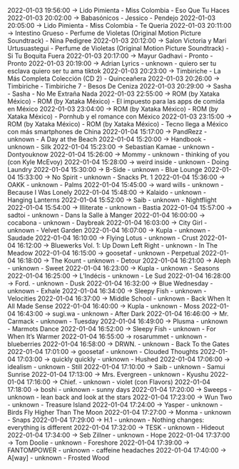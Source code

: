 2022-01-03 19:56:00 -> Lido Pimienta - Miss Colombia - Eso Que Tu Haces
2022-01-03 20:02:00 -> Babasónicos - Jessico - Pendejo
2022-01-03 20:05:00 -> Lido Pimienta - Miss Colombia - Te Queria
2022-01-03 20:11:00 -> Intestino Grueso - Perfume de Violetas (Original Motion Picture Soundtrack) - Nina Pedigree
2022-01-03 20:12:00 -> Salon Victoria y Mari Urtusuastegui - Perfume de Violetas (Original Motion Picture Soundtrack) - Si Tu Boquita Fuera
2022-01-03 20:17:00 -> Mayur Gadhavi - Pronto - Pronto
2022-01-03 20:19:00 -> Adrian Lyrics - unknown - quiero ser tu esclava quiero ser tu ama tiktok
2022-01-03 20:23:00 -> Timbiriche - La Más Completa Colección (CD 2) - Quinceañera
2022-01-03 20:26:00 -> Timbiriche - Timbiriche 7 - Besos De Ceniza
2022-01-03 20:29:00 -> Sasha - Sasha - No Me Extraña Nada
2022-01-03 22:55:00 -> ROM (by Xataka México) - ROM (by Xataka México) - El impuesto para las apps de comida en México
2022-01-03 23:04:00 -> ROM (by Xataka México) - ROM (by Xataka México) - Pornhub y el romance con México
2022-01-03 23:15:00 -> ROM (by Xataka México) - ROM (by Xataka México) - Tecno llega a México con más smartphones de China
2022-01-04 15:17:00 -> PandRezz - unknown - A Day at the Beach
2022-01-04 15:20:00 -> Handbook - unknown - Silk
2022-01-04 15:23:00 -> Sebastian Kamae - unknown - Dontyouknow
2022-01-04 15:26:00 -> Mommy - unknown - thinking of you (con Kyle McEvoy)
2022-01-04 15:28:00 -> weird inside - unknown - Doing Laundry
2022-01-04 15:30:00 -> B-Side - unknown - Blue Lounge
2022-01-04 15:33:00 -> No Spirit - unknown - Snacks Pt. 1
2022-01-04 15:36:00 -> OAKK - unknown - Palms
2022-01-04 15:45:00 -> ward wills - unknown - Because I Was Lonely
2022-01-04 15:48:00 -> Kalaido - unknown - Hanging Lanterns
2022-01-04 15:52:00 -> Saib - unknown - Nightflight
2022-01-04 15:54:00 -> Illiterate - unknown - Bastia
2022-01-04 15:57:00 -> sadtoi - unknown - Dans la Salle à Manger
2022-01-04 16:00:00 -> cocabona - unknown - Daybreak
2022-01-04 16:03:00 -> City Girl - unknown - Velvet Garden
2022-01-04 16:07:00 -> Kupla - unknown - Saudade
2022-01-04 16:10:00 -> Flying Lotus - unknown - Crust
2022-01-04 16:12:00 -> Bluewerks Vol. 1: Up Down Left Right - unknown - In The Meadow
2022-01-04 16:15:00 -> goosetaf - unknown - Perpetual
2022-01-04 16:18:00 -> The Kount - unknown - Detour
2022-01-04 16:21:00 -> Aleph - unknown - Sweet
2022-01-04 16:23:00 -> Kupla - unknown - Seasons
2022-01-04 16:25:00 -> L’Indécis - unknown - Le Sud
2022-01-04 16:28:00 -> Ford. - unknown - Dusk
2022-01-04 16:32:00 -> Blue Wednesday - unknown - Exhale
2022-01-04 16:34:00 -> Sleepy Fish - unknown - Velocities
2022-01-04 16:37:00 -> Middle School - unknown - Back When It All Made Sense
2022-01-04 16:40:00 -> Kupla - unknown - Moss
2022-01-04 16:43:00 -> sugi.wa - unknown - After Dark
2022-01-04 16:46:00 -> Mr. Carmack - unknown - Tuesday
2022-01-04 16:49:00 -> Plusma - unknown - Marmots Dance
2022-01-04 16:52:00 -> Sleepy Fish - unknown - For When It’s Warmer
2022-01-04 16:55:00 -> rosarummet - unknown - blueberries
2022-01-04 16:58:00 -> DRWN. - unknown - Back To the Gates
2022-01-04 17:01:00 -> goosetaf - unknown - Clouded Thoughts
2022-01-04 17:03:00 -> quickly quickly - unknown - Hushed
2022-01-04 17:06:00 -> idealism - unknown - Still
2022-01-04 17:10:00 -> Saib - unknown - Samui Sunrise
2022-01-04 17:13:00 -> Mrs. Evergreen - unknown - Kyushu
2022-01-04 17:16:00 -> Chief. - unknown - violet (con Flavors)
2022-01-04 17:18:00 -> boshi - unknown - sunny days
2022-01-04 17:20:00 -> Sweeps - unknown - lean back and look at the stars
2022-01-04 17:23:00 -> Wun Two - unknown - Treasure Island
2022-01-04 17:24:00 -> Yasper - unknown - Birds Fly Higher Than The Moon
2022-01-04 17:27:00 -> Monma - unknown - Snaps
2022-01-04 17:29:00 -> H.1 - unknown - Nothing changes: everything is different
2022-01-04 17:32:00 -> TESK - unknown - Hideout
2022-01-04 17:34:00 -> Seb Zillner - unknown - Hope
2022-01-04 17:37:00 -> Tom Doolie - unknown - Foreshore
2022-01-04 17:39:00 -> FANTOMPOWER - unknown - caffeine headaches
2022-01-04 17:40:00 -> A[way] - unknown - Frosted Wood
